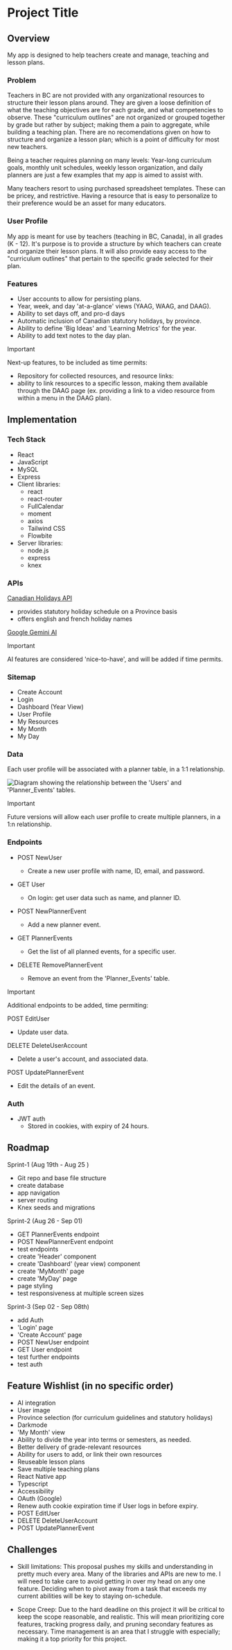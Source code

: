 # Project Title

## Overview

My app is designed to help teachers create and manage, teaching and lesson plans.

### Problem

Teachers in BC are not provided with any organizational resources to structure their lesson plans around. They are given a loose definition of what the teaching objectives are for each grade, and what competencies to observe. These "curriculum outlines" are not organized or grouped together by grade but rather by subject; making them a pain to aggregate, while building a teaching plan. There are no recomendations given on how to structure and organize a lesson plan; which is a point of difficulty for most new teachers.

Being a teacher requires planning on many levels: Year-long curriculum goals, monthly unit schedules, weekly lesson organization, and daily planners are just a few examples that my app is aimed to assist with.

Many teachers resort to using purchased spreadsheet templates. These can be pricey, and restrictive. Having a resource that is easy to personalize to their preference would be an asset for many educators.

### User Profile

My app is meant for use by teachers (teaching in BC, Canada), in all grades (K - 12). It's purpose is to provide a structure by which teachers can create and organize their lesson plans. It will also provide easy access to the "curriculum outlines" that pertain to the specific grade selected for their plan.

### Features

-   User accounts to allow for persisting plans.
-   Year, week, and day 'at-a-glance' views (YAAG, WAAG, and DAAG).
-   Ability to set days off, and pro-d days
-   Automatic inclusion of Canadian statutory holidays, by province.
-   Ability to define 'Big Ideas' and 'Learning Metrics' for the year.
-   Ability to add text notes to the day plan.

> [!IMPORTANT]
> Next-up features, to be included as time permits:
>
> -   Repository for collected resources, and resource links:
> -   ability to link resources to a specific lesson, making them available through the DAAG page (ex. providing a link to a video resource from within a menu in the DAAG plan).

## Implementation

### Tech Stack

-   React
-   JavaScript
-   MySQL
-   Express
-   Client libraries:
    -   react
    -   react-router
    -   FullCalendar
    -   moment
    -   axios
    -   Tailwind CSS
    -   Flowbite
-   Server libraries:
    -   node.js
    -   express
    -   knex

### APIs

[Canadian Holidays API](https://canada-holidays.ca/api/v1/)

-   provides statutory holiday schedule on a Province basis
-   offers english and french holiday names

[Google Gemini AI](https://ai.google.dev/gemini-api/docs)

> [!IMPORTANT]
> AI features are considered 'nice-to-have', and will be added if time permits.

### Sitemap

-   Create Account
-   Login
-   Dashboard (Year View)
-   User Profile
-   My Resources
-   My Month
-   My Day

### Data

Each user profile will be associated with a planner table, in a 1:1 relationship.

![Diagram showing the relationship between the 'Users' and 'Planner_Events' tables.](./proposal-assets/db_map.png)

> [!IMPORTANT]
> Future versions will allow each user profile to create multiple planners, in a 1:n relationship.

### Endpoints

-   POST NewUser

    -   Create a new user profile with name, ID, email, and password.

-   GET User

    -   On login: get user data such as name, and planner ID.

-   POST NewPlannerEvent

    -   Add a new planner event.

-   GET PlannerEvents

    -   Get the list of all planned events, for a specific user.

-   DELETE RemovePlannerEvent

    -   Remove an event from the 'Planner_Events' table.

> [!IMPORTANT]
> Additional endpoints to be added, time permiting:
>
> POST EditUser
>
> -   Update user data.
>
> DELETE DeleteUserAccount
>
> -   Delete a user's account, and associated data.
>
> POST UpdatePlannerEvent
>
> -   Edit the details of an event.

### Auth

-   JWT auth
    -   Stored in cookies, with expiry of 24 hours.

## Roadmap

Sprint-1 (Aug 19th - Aug 25 )

-   Git repo and base file structure
-   create database
-   app navigation
-   server routing
-   Knex seeds and migrations

Sprint-2 (Aug 26 - Sep 01)

-   GET PlannerEvents endpoint
-   POST NewPlannerEvent endpoint
-   test endpoints
-   create 'Header' component
-   create 'Dashboard' (year view) component
-   create 'MyMonth' page
-   create 'MyDay' page
-   page styling
-   test responsiveness at multiple screen sizes

Sprint-3 (Sep 02 - Sep 08th)

-   add Auth
-   'Login' page
-   'Create Account' page
-   POST NewUser endpoint
-   GET User endpoint
-   test further endpoints
-   test auth

## Feature Wishlist (in no specific order)

-   AI integration
-   User image
-   Province selection (for curriculum guidelines and statutory holidays)
-   Darkmode
-   'My Month' view
-   Ability to divide the year into terms or semesters, as needed.
-   Better delivery of grade-relevant resources
-   Ability for users to add, or link their own resources
-   Reuseable lesson plans
-   Save multiple teaching plans
-   React Native app
-   Typescript
-   Accessibility
-   OAuth (Google)
-   Renew auth cookie expiration time if User logs in before expiry.
-   POST EditUser
-   DELETE DeleteUserAccount
-   POST UpdatePlannerEvent

## Challenges

-   Skill limitations: This proposal pushes my skills and understanding in pretty much every area. Many of the libraries and APIs are new to me. I will need to take care to avoid getting in over my head on any one feature. Deciding when to pivot away from a task that exceeds my current abilities will be key to staying on-schedule.

-   Scope Creep: Due to the hard deadline on this project it will be critical to keep the scope reasonable, and realistic. This will mean prioritizing core features, tracking progress daily, and pruning secondary features as necessary. Time management is an area that I struggle with especially; making it a top priority for this project.
